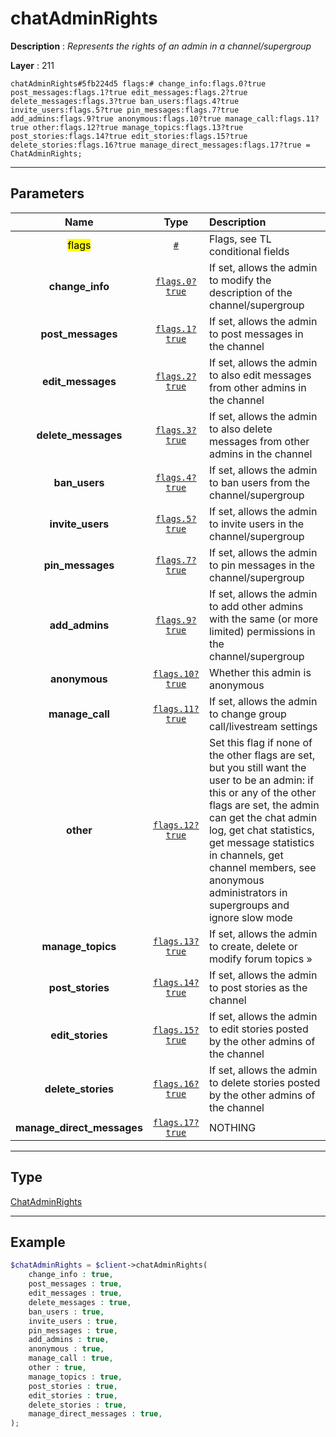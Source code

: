 # chatAdminRights

**Description** : *Represents the rights of an admin in a channel/supergroup*

**Layer** : 211

```tl
chatAdminRights#5fb224d5 flags:# change_info:flags.0?true post_messages:flags.1?true edit_messages:flags.2?true delete_messages:flags.3?true ban_users:flags.4?true invite_users:flags.5?true pin_messages:flags.7?true add_admins:flags.9?true anonymous:flags.10?true manage_call:flags.11?true other:flags.12?true manage_topics:flags.13?true post_stories:flags.14?true edit_stories:flags.15?true delete_stories:flags.16?true manage_direct_messages:flags.17?true = ChatAdminRights;
```

---

## Parameters

| Name | Type | Description |
| :---: | :---: | :--- |
| <mark>flags</mark> | [`#`](type/#) | Flags, see TL conditional fields |
| **change_info** | [`flags.0?true`](type/true) | If set, allows the admin to modify the description of the channel/supergroup |
| **post_messages** | [`flags.1?true`](type/true) | If set, allows the admin to post messages in the channel |
| **edit_messages** | [`flags.2?true`](type/true) | If set, allows the admin to also edit messages from other admins in the channel |
| **delete_messages** | [`flags.3?true`](type/true) | If set, allows the admin to also delete messages from other admins in the channel |
| **ban_users** | [`flags.4?true`](type/true) | If set, allows the admin to ban users from the channel/supergroup |
| **invite_users** | [`flags.5?true`](type/true) | If set, allows the admin to invite users in the channel/supergroup |
| **pin_messages** | [`flags.7?true`](type/true) | If set, allows the admin to pin messages in the channel/supergroup |
| **add_admins** | [`flags.9?true`](type/true) | If set, allows the admin to add other admins with the same (or more limited) permissions in the channel/supergroup |
| **anonymous** | [`flags.10?true`](type/true) | Whether this admin is anonymous |
| **manage_call** | [`flags.11?true`](type/true) | If set, allows the admin to change group call/livestream settings |
| **other** | [`flags.12?true`](type/true) | Set this flag if none of the other flags are set, but you still want the user to be an admin: if this or any of the other flags are set, the admin can get the chat admin log, get chat statistics, get message statistics in channels, get channel members, see anonymous administrators in supergroups and ignore slow mode |
| **manage_topics** | [`flags.13?true`](type/true) | If set, allows the admin to create, delete or modify forum topics » |
| **post_stories** | [`flags.14?true`](type/true) | If set, allows the admin to post stories as the channel |
| **edit_stories** | [`flags.15?true`](type/true) | If set, allows the admin to edit stories posted by the other admins of the channel |
| **delete_stories** | [`flags.16?true`](type/true) | If set, allows the admin to delete stories posted by the other admins of the channel |
| **manage_direct_messages** | [`flags.17?true`](type/true) | NOTHING |

---

## Type

[ChatAdminRights](type/ChatAdminRights)

---

## Example

```php
$chatAdminRights = $client->chatAdminRights(
	change_info : true,
	post_messages : true,
	edit_messages : true,
	delete_messages : true,
	ban_users : true,
	invite_users : true,
	pin_messages : true,
	add_admins : true,
	anonymous : true,
	manage_call : true,
	other : true,
	manage_topics : true,
	post_stories : true,
	edit_stories : true,
	delete_stories : true,
	manage_direct_messages : true,
);
```